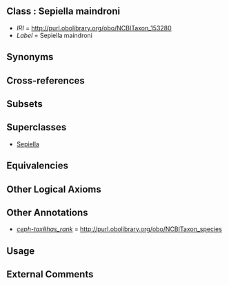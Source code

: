 
## Class : Sepiella maindroni

 * *IRI* = http://purl.obolibrary.org/obo/NCBITaxon_153280
 * *Label* = Sepiella maindroni

## Synonyms


## Cross-references


## Subsets


## Superclasses

 * [Sepiella](../../NCBITaxon/79/NCBITaxon_153279.md)

## Equivalencies


## Other Logical Axioms


## Other Annotations

 * *[ceph-tax#has_rank](../../ceph-tax#has/nk/ceph-tax#has_rank.md)* = http://purl.obolibrary.org/obo/NCBITaxon_species

## Usage


## External Comments


